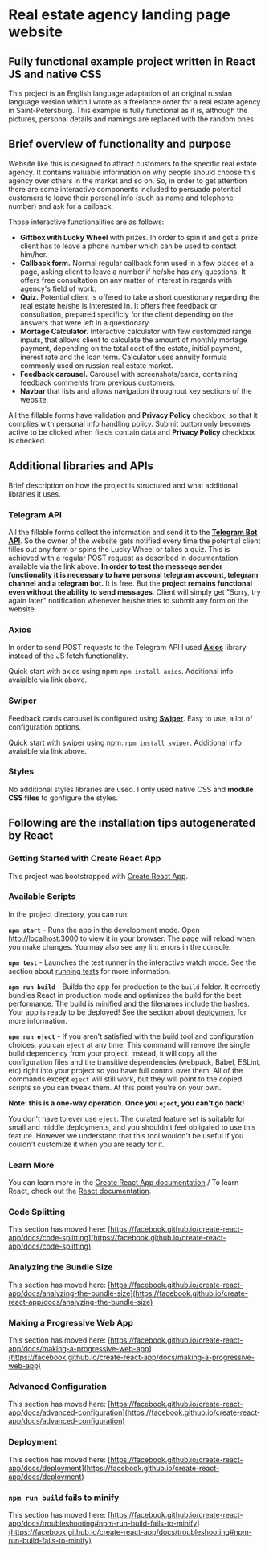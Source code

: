 # Real estate agency landing page website

## Fully functional example project written in React JS and native CSS

This project is an English language adaptation of an original russian language version which I wrote as a freelance order for a real estate agency in Saint-Petersburg. This example is fully functional as it is, although the pictures, personal details and namings are replaced with the random ones.

## Brief overview of functionality and purpose

Website like this is designed to attract customers to the specific real estate agency. It contains valuable information on why people should choose this agency over others in the market and so on. So, in order to get attention there are some interactive components included to persuade potential customers to leave their personal info (such as name and telephone number) and ask for a callback. 

Those interactive functionalities are as follows:

* **Giftbox with Lucky Wheel** with prizes. In order to spin it and get a prize client has to leave a phone number which can be used to contact him/her.
* **Callback form.** Normal regular callback form used in a few places of a page, asking client to leave a number if he/she has any questions. It offers free consultation on any matter of interest in regards with agency's field of work.
* **Quiz.** Potential client is offered to take a short questionary regarding the real estate he/she is interested in. It offers free feedback or consultation, prepared specificly for the client depending on the answers that were left in a questionary.
* **Mortage Calculator.** Interactive calculator with few customized range inputs, that allows client to calculate the amount of monthly mortage payment, depending on the total cost of the estate, initial payment, inerest rate and the loan term. Calculator uses annuity formula commonly used on russian real estate market.
* **Feedback carousel.** Carousel with screenshots/cards, containing feedback comments from previous customers.
* **Navbar** that lists and allows navigation throughout key sections of the website.

All the fillable forms have validation and **Privacy Policy** checkbox, so that it complies with personal info handling policy. Submit button only becomes active to be clicked when fields contain data and **Privacy Policy** checkbox is checked.

## Additional libraries and APIs

Brief description on how the project is structured and what additional libraries it uses.

### Telegram API
All the fillable forms collect the information and send it to the **[Telegram Bot API](https://core.telegram.org/bots/api)**.
So the owner of the website gets notified every time the potential client filles out any form or spins the Lucky Wheel or takes a quiz. This is achieved with a regular POST request as described in documentation available via the link above.
**In order to test the messege sender functionality it is necessary to have personal telegram account, telegram channel and a telegram bot.** It is free. But the **project remains functional even without the ability to send messages**. Client will simply get "Sorry, try again later" notification whenever he/she tries to submit any form on the website.

### Axios
In order to send POST requests to the Telegram API I used **[Axios](https://axios-http.com/docs/intro)** library instead of the JS fetch functionality.

Quick start with axios using npm: `npm install axios`. Additional info avaialble via link above.

### Swiper
Feedback cards carousel is configured using **[Swiper](https://swiperjs.com/react)**. Easy to use, a lot of configuration options.

Quick start with swiper using npm: `npm install swiper`. Additional info avaialble via link above.

### Styles
No additional styles libraries are used. I only used native CSS and **module CSS files** to gonfigure the styles.


## Following are the installation tips autogenerated by React

### Getting Started with Create React App

This project was bootstrapped with [Create React App](https://github.com/facebook/create-react-app).

### Available Scripts

In the project directory, you can run:

**`npm start`** - Runs the app in the development mode. Open [http://localhost:3000](http://localhost:3000) to view it in your browser. The page will reload when you make changes. You may also see any lint errors in the console.

**`npm test`** - Launches the test runner in the interactive watch mode. See the section about [running tests](https://facebook.github.io/create-react-app/docs/running-tests) for more information.

**`npm run build`** - Builds the app for production to the `build` folder. It correctly bundles React in production mode and optimizes the build for the best performance. The build is minified and the filenames include the hashes. Your app is ready to be deployed! See the section about [deployment](https://facebook.github.io/create-react-app/docs/deployment) for more information.

**`npm run eject`** - If you aren't satisfied with the build tool and configuration choices, you can `eject` at any time. This command will remove the single build dependency from your project. Instead, it will copy all the configuration files and the transitive dependencies (webpack, Babel, ESLint, etc) right into your project so you have full control over them. All of the commands except `eject` will still work, but they will point to the copied scripts so you can tweak them. At this point you're on your own.

**Note: this is a one-way operation. Once you `eject`, you can't go back!**

You don't have to ever use `eject`. The curated feature set is suitable for small and middle deployments, and you shouldn't feel obligated to use this feature. However we understand that this tool wouldn't be useful if you couldn't customize it when you are ready for it.

### Learn More

You can learn more in the [Create React App documentation](https://facebook.github.io/create-react-app/docs/getting-started)./
To learn React, check out the [React documentation](https://reactjs.org/).

### Code Splitting

This section has moved here: [https://facebook.github.io/create-react-app/docs/code-splitting](https://facebook.github.io/create-react-app/docs/code-splitting)

### Analyzing the Bundle Size

This section has moved here: [https://facebook.github.io/create-react-app/docs/analyzing-the-bundle-size](https://facebook.github.io/create-react-app/docs/analyzing-the-bundle-size)

### Making a Progressive Web App

This section has moved here: [https://facebook.github.io/create-react-app/docs/making-a-progressive-web-app](https://facebook.github.io/create-react-app/docs/making-a-progressive-web-app)

### Advanced Configuration

This section has moved here: [https://facebook.github.io/create-react-app/docs/advanced-configuration](https://facebook.github.io/create-react-app/docs/advanced-configuration)

### Deployment

This section has moved here: [https://facebook.github.io/create-react-app/docs/deployment](https://facebook.github.io/create-react-app/docs/deployment)

### `npm run build` fails to minify

This section has moved here: [https://facebook.github.io/create-react-app/docs/troubleshooting#npm-run-build-fails-to-minify](https://facebook.github.io/create-react-app/docs/troubleshooting#npm-run-build-fails-to-minify)
